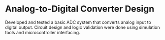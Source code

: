 # Analog-to-Digital Converter Design

Developed and tested a basic ADC system that converts analog input to digital output. Circuit design and logic validation were done using simulation tools and microcontroller interfacing.

